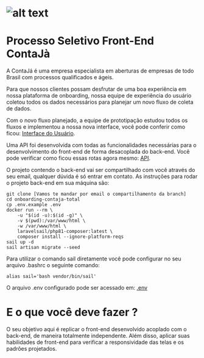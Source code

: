 # ![alt text](https://contaja.com.br/wp-content/themes/contaja/images/contaja-contabilidade-online-logo-2.svg)

# Processo Seletivo Front-End ContaJà

A ContaJá é uma empresa especialista em aberturas de empresas de todo Brasil com processos qualificados e ágeis.

Para que nossos clientes possam desfrutar de uma boa experiência em nossa plataforma de onboarding, nossa equipe de experiência do usuário coletou todos os dados necessários para planejar um novo fluxo de coleta de dados.

Com o novo fluxo planejado, a equipe de prototipação estudou todos os fluxos e implementou a nossa nova interface, você pode conferir como ficou: [Interface do Usuário](http://exemplo.com/).

Uma API foi desenvolvida com todas as funcionalidades necessárias para o desenvolvimento do front-end de forma desacoplada do back-end. Você pode verificar como ficou essas rotas agora mesmo: [API](https://drive.google.com/drive/folders/1ZFXsXljGKcYGUif0ezkiJ8ldHsGvu4kY?usp=sharing).

O projeto contendo o back-end vai ser compartilhado com você através do seu email, qualquer dúvida é só entrar em contato. As instruções para rodar o projeto back-end em sua máquina são:

```
git clone [Vamos te mandar por email o compartilhamento da branch]
cd onboarding-contaja-total
cp .env.example .env  
docker run --rm \
    -u "$(id -u):$(id -g)" \
    -v $(pwd):/var/www/html \
    -w /var/www/html \
    laravelsail/php81-composer:latest \
    composer install --ignore-platform-reqs
sail up -d
sail artisan migrate --seed
```

Para utilizar o comando sail diretamente você pode configurar no seu arquivo .bashrc o seguinte comando:
```
alias sail='bash vendor/bin/sail'
```

O arquivo .env configurado pode ser acessado em: [.env](https://drive.google.com/drive/folders/1sl4n0k896PAPKL-btydpKighKLsQGvHH?usp=sharing)

# E o que você deve fazer ?
O seu objetivo aqui é replicar o front-end desenvolvido acoplado com o back-end, de maneira totalmente independente. Além disso, aplicar suas habilidades de front-end para verificar a responsividade das telas e os padrões projetados. 
